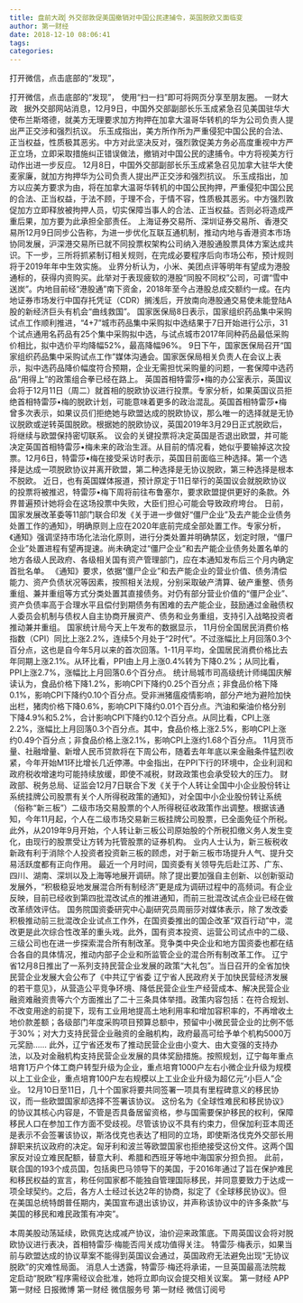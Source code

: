 ```yaml
---
title: 盘前大政▏外交部敦促美国撤销对中国公民逮捕令，英国脱欧又面临变
author: 第一财经
date: 2018-12-10 08:06:41
tags: 
categories: 
---
```

打开微信，点击底部的“发现”，
<!-- more -->
打开微信，点击底部的“发现”，
使用“扫一扫”即可将网页分享至朋友圈。
一财大政
 
据外交部网站消息，12月9日，中国外交部副部长乐玉成紧急召见美国驻华大使布兰斯塔德，就美方无理要求加方拘押在加拿大温哥华转机的华为公司负责人提出严正交涉和强烈抗议。
乐玉成指出，美方所作所为严重侵犯中国公民的合法、正当权益，性质极其恶劣。中方对此坚决反对，强烈敦促美方务必高度重视中方严正立场，立即采取措施纠正错误做法，撤销对中国公民的逮捕令。中方将视美方行动作出进一步反应。
12月8日，中国外交部副部长乐玉成紧急召见加拿大驻华大使麦家廉，就加方拘押华为公司负责人提出严正交涉和强烈抗议。
乐玉成指出，加方以应美方要求为由，将在加拿大温哥华转机的中国公民拘押，严重侵犯中国公民的合法、正当权益，于法不顾，于理不合，于情不容，性质极其恶劣。中方强烈敦促加方立即释放被拘押人员，切实保障当事人的合法、正当权益。否则必将造成严重后果，加方要为此承担全部责任。
上海证券交易所、深圳证券交易所、香港交易所12月9日同步公告称，为进一步优化互联互通机制，推动内地与香港资本市场协同发展，沪深港交易所已就不同投票权架构公司纳入港股通股票具体方案达成共识。下一步，三所将抓紧制订相关规则，在完成必要程序后向市场公布，预计规则将于2019年年中生效实施。
业界分析认为，小米、美团点评等明年有望成为港股通标的，获得内资购买。此举对于表现疲软的港股“同股不同权”公司，可谓“雪中送炭”。内地目前经“港股通”南下资金，2018年至今占港股总成交额约一成。在内地证券市场发行中国存托凭证（CDR）搁浅后，开放南向港股通交易使未能登陆A股的新经济巨头有机会“曲线救国”。
国家医保局8日表示，国家组织药品集中采购试点工作顺利推进，“4+7”城市药品集中采购拟中选结果于7日开始进行公示，31个试点通用名药品有25个集中采购拟中选，与试点城市2017年同种药品最低采购价相比，拟中选价平均降幅52%，最高降幅96%。
9日下午，国家医保局召开“国家组织药品集中采购试点工作”媒体沟通会。国家医保局相关负责人在会议上表示，拟中选药品降价幅度符合预期，企业无需担忧采购量的问题，一套保障中选药品“用得上”的政策组合拳已经在路上。
英国首相特雷莎•梅的办公室表示，英国议会将于12月11日（周二）就首相的脱欧协议进行投票。专家分析，如果英国议员拒绝首相特雷莎•梅的脱欧计划，可能意味着更多的政治混乱。英国首相特雷莎•梅曾多次表示，如果议员们拒绝她与欧盟达成的脱欧协议，那么唯一的选择就是无协议脱欧或逆转英国脱欧。根据她的脱欧协议，英国2019年3月29日正式脱欧后，将继续与欧盟保持密切联系。
议会的关键投票将决定英国是否退出欧盟，并可能决定英国首相特雷莎•梅未来的政治生涯。从目前的情况看，她似乎要输掉这次投票。12月6日，特雷莎•梅在接受采访时表示，英国目前面临三种选择。第一个选择是达成一项脱欧协议并离开欧盟，第二种选择是无协议脱欧，第三种选择是根本不脱欧。
近日，也有英国媒体报道，预计原定于11日举行的英国议会就脱欧协议的投票将被推迟，特雷莎•梅下周将前往布鲁塞尔，要求欧盟提供更好的条款。外界普遍预计她将会在这场投票中失败，大臣们担心可能会导致政府垮台。
日前，国家发展改革委等11部门联合印发《关于进一步做好“僵尸企业”及去产能企业债务处置工作的通知》，明确原则上应在2020年底前完成全部处置工作。专家分析，《通知》强调坚持市场化法治化原则，进行分类处置并明确禁区，划定时限，“僵尸企业”处置进程有望再提速。尚未确定过“僵尸企业”和去产能企业债务处置名单的地方各级人民政府、各级相关国有资产管理部门，应在本通知发布后三个月内确定首批名单。
《通知》要求，依据“僵尸企业”和去产能企业的营业价值、债务清偿能力、资产负债状况等因素，按照相关法规，分别采取破产清算、破产重整、债务重组、兼并重组等方式分类处置其直接债务。对仍有部分营业价值的“僵尸企业”、资产负债率高于合理水平且偿付到期债务有困难的去产能企业，鼓励通过金融债权人委员会机制与债权人自主协商开展资产、债务和业务重组，支持引入战略投资者推动兼并重组。
国家统计局今天上午发布的数据显示， 11月份全国居民消费价格指数（CPI）同比上涨2.2%，连续5个月处于“2时代”。不过涨幅比上月回落0.3个百分点，这也是自今年5月以来的首次回落。1-11月平均，全国居民消费价格比去年同期上涨2.1%。从环比看，PPI由上月上涨0.4%转为下降0.2%；从同比看，PPI上涨2.7%，涨幅比上月回落0.6个百分点。
统计局城市司高级统计师绳国庆解读认为，食品价格下降1.2%，影响CPI下降约0.25个百分点；非食品价格下降0.1%，影响CPI下降约0.10个百分点。受非洲猪瘟疫情影响，部分产地为避险加快出栏，猪肉价格下降0.6%，影响CPI下降约0.01个百分点。汽油和柴油价格分别下降4.9%和5.2%，合计影响CPI下降约0.12个百分点。从同比看，CPI上涨2.2%，涨幅比上月回落0.3个百分点。其中，食品价格上涨2.5%，影响CPI上涨约0.49个百分点；非食品价格上涨2.1%，影响CPI上涨约1.68个百分点。
11月货币量、社融增量、新增人民币贷款将在下周公布，随着去年年底以来金融条件猛烈收紧，今年开始M1环比增长几近停滞。中金指出，在PPI下行的环境中，企业利润和政府税收增速均可能持续放缓，即使不减税，财政政策也会承受较大的压力。
财政部、税务总局、证监会12月7日联合下发《关于个人转让全国中小企业股份转让系统挂牌公司股票有关个人所得税政策的通知》，对全国中小企业股份转让系统（俗称“新三板”）二级市场交易股票的个人所得税征收政策作出调整。根据该通知，今年11月起，个人在二级市场交易新三板挂牌公司股票，已全面免征个所税。
此外，从2019年9月开始，个人转让新三板公司原始股的个所税扣缴义务人发生变化，由现行的股票受让方转为托管股票的证券机构。
业内人士认为，新三板税收新政有利于消除个人投资者投资新三板的顾虑，对于新三板市场提升人气、提升交易活跃度都有正向作用。
最近一个月时间，国资委有关领导先后赴江苏、广东、四川、湖南、深圳以及上海等地展开调研。除了提出要加强自主创新、以创新驱动发展外，“积极稳妥地发展混合所有制经济”更是成为调研过程中的高频词。有企业反映，目前已经收到第四批混改试点的推进通知，而前三批混改试点企业已经在做改革绩效评估。
国务院国资委研究中心副研究员周丽莎对媒体表示，除了发改委积极推动前三批混改企业试点工作外，在国资委推出的国企改革“双百行动”中，混改更是此次综合性改革的重头戏。此外，国有资本投资、运营公司试点中的二级、三级公司也在进一步探索混合所有制改革。竞争类中央企业和地方国资委也都在结合各自的具体情况，推动内部子企业和所监管企业的混合所有制改革工作。
辽宁省12月8日推出了一系列支持民营企业发展的政策“大礼包”。当日召开的全省加快民营企业发展大会公布了《中共辽宁省委 辽宁省人民政府关于加快民营经济发展的若干意见》，从营造公平竞争环境、降低民营企业生产经营成本、解决民营企业融资难融资贵等六个方面推出了二十三条具体举措。政策内容包括：在符合规划、不改变用途的前提下，现有工业用地提高土地利用率和增加容积率的，不再增收土地价款差额；各级部门年度采购项目预算总额中，预留中小微民营企业的比例不低于30%；对大力支持民营企业融资的金融机构，政府最高可给予单个机构5000万元奖励……
此外，辽宁省还发布了推动民营企业由小变大、由大变强的支持办法，以及对金融机构支持民营企业发展的具体奖励措施。按照规划，辽宁每年重点培育1万户个体工商户转型升级为企业，重点培育1000户左右小微企业升级为规模以上工业企业，重点培育100户左右规模以上工业企业升级为超亿元“小巨人”企业。
12月10日至11日，几十个国家将要共同签署一项具有里程碑意义的移民协议，而一些欧盟国家却选择不签署该协议。
这份名为《全球性难民和移民协议》的协议其核心内容是，不管是否具备居留资格，参与国需要保护移民的权利，保障移民人口在参加工作方面不受歧视。尽管该协议不具有约束力，但保加利亚本周还是表示不会签署该协议，斯洛伐克也表达了相同的立场，即使斯洛伐克外交部长用辞职来抗议政府的决定。匈牙利和波兰等欧盟国家也拒绝接受这份文件。这两个国家反对设立难民配额，替意大利、希腊和西班牙等地中海国家分担负担。
此前，联合国的193个成员国，包括奥巴马领导下的美国，于2016年通过了旨在保护难民和移民权益的宣言，称任何国家都不能独自管理国际移民，并同意要致力于达成一项全球契约。之后，各方人士经过长达2年的协商，拟定了《全球移民协议》。但在美国总统特朗普任期内，美国宣布退出该协议，并声称该协议中的许多条款“与美国的移民和难民政策有冲突”。
 
 
本周美股动荡延续，欧佩克达成减产协议，油价迎来政策底。下周英国议会将对脱欧协议进行表决，首相特雷莎·梅能否闯关成功值得关注。
特雷莎·梅表示，如果当前与欧盟达成的协议草案不能得到英国议会通过，英国政府无法避免出现“无协议脱欧”的灾难性局面。
消息人士透露，特雷莎·梅还将承诺，一旦英国最高法院裁定启动“脱欧”程序需经议会批准，她将立即向议会提交相关议案。
第一财经
APP
第一财经
日报微博
第一财经
微信服务号
第一财经
微信订阅号
